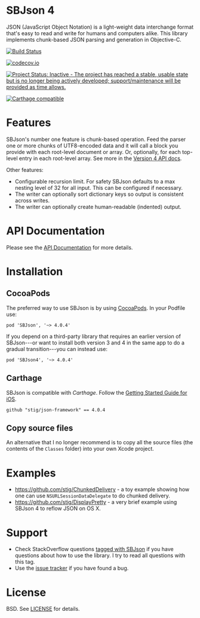 SBJson 4
========

JSON (JavaScript Object Notation) is a light-weight data interchange format
that's easy to read and write for humans and computers alike. This library
implements chunk-based JSON parsing and generation in Objective-C.

[![Build Status](https://travis-ci.org/stig/json-framework.png?branch=master)](https://travis-ci.org/stig/json-framework)

[![codecov.io](http://codecov.io/github/stig/json-framework/coverage.svg?branch=master)](http://codecov.io/github/stig/json-framework?branch=master)

[![Project Status: Inactive - The project has reached a stable, usable state but is no longer being actively developed; support/maintenance will be provided as time allows.](http://www.repostatus.org/badges/0.1.0/inactive.svg)](http://www.repostatus.org/#inactive)

[![Carthage compatible](https://img.shields.io/badge/Carthage-compatible-4BC51D.svg?style=flat)](https://github.com/Carthage/Carthage)

Features
========

SBJson's number one feature is chunk-based operation. Feed the parser one or
more chunks of UTF8-encoded data and it will call a block you provide with each
root-level document or array. Or, optionally, for each top-level entry in each
root-level array. See more in the [Version 4 API
docs](http://cocoadocs.org/docsets/SBJson/4.0.0/Classes/SBJson4Parser.html).

Other features:

* Configurable recursion limit. For safety SBJson defaults to a max nesting
  level of 32 for all input. This can be configured if necessary.
* The writer can optionally sort dictionary keys so output is consistent
  across writes.
* The writer can optionally create human-readable (indented) output.

API Documentation
=================

Please see the [API Documentation](http://cocoadocs.org/docsets/SBJson) for
more details.

Installation
============

CocoaPods
---------

The preferred way to use SBJson is by using
[CocoaPods](http://cocoapods.org/?q=sbjson). In your Podfile use:

    pod 'SBJson', '~> 4.0.4'

If you depend on a third-party library that requires an earlier version of
SBJson---or want to install both version 3 and 4 in the same app to do a gradual
transition---you can instead use:

    pod 'SBJson4', '~> 4.0.4'

Carthage
--------

SBJson is compatible with _Carthage_. Follow the [Getting Started Guide for iOS](https://github.com/Carthage/Carthage#if-youre-building-for-ios-tvos-or-watchos).

	github "stig/json-framework" == 4.0.4

Copy source files
-----------------

An alternative that I no longer recommend is to copy all the source files (the contents of the `Classes` folder) into your own Xcode project.

Examples
========

* https://github.com/stig/ChunkedDelivery - a toy example showing how one can
  use `NSURLSessionDataDelegate` to do chunked delivery.
* https://github.com/stig/DisplayPretty - a very brief example using SBJson 4
  to reflow JSON on OS X.

Support
=======

* Check StackOverflow questions
  [tagged with SBJson](http://stackoverflow.com/questions/tagged/sbjson) if
  you have questions about how to use the library. I try to read all questions
  with this tag.
* Use the [issue tracker](http://github.com/stig/json-framework/issues) if you
  have found a bug.

License
=======

BSD. See [LICENSE](LICENSE) for details.

